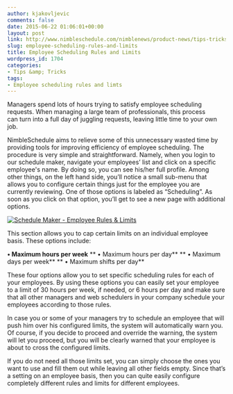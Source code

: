 ```yaml
---
author: kjakovljevic
comments: false
date: 2015-06-22 01:06:01+00:00
layout: post
link: http://www.nimbleschedule.com/nimblenews/product-news/tips-tricks/employee-scheduling-rules-and-limits/
slug: employee-scheduling-rules-and-limits
title: Employee Scheduling Rules and Limits
wordpress_id: 1704
categories:
- Tips &amp; Tricks
tags:
- Employee scheduling rules and limts
---
```


Managers spend lots of hours trying to satisfy employee scheduling requests. When managing a large team of professionals, this process can turn into a full day of juggling requests, leaving little time to your own job.

NimbleSchedule aims to relieve some of this unnecessary wasted time by providing tools for improving efficiency of employee scheduling. The procedure is very simple and straightforward. Namely, when you login to our schedule maker, navigate your employees’ list and click on a specific employee's name. By doing so, you can see his/her full profile. Among other things, on the left hand side, you’ll notice a small sub-menu that allows you to configure certain things just for the employee you are currently reviewing. One of those options is labeled as “Scheduling”. As soon as you click on that option, you’ll get to see a new page with additional options.

[![Schedule Maker - Employee Rules & Limits](http://www.nimbleschedule.com/wp-content/uploads/2015/06/Employee-Scheduling-Rules-thumb.jpg)](http://www.nimbleschedule.com/wp-content/uploads/2015/06/Employee-Scheduling-Rules.jpg)  

  
This section allows you to cap certain limits on an individual employee basis. These options include:

**• Maximum hours per week**
** • Maximum hours per day**
** • Maximum days per week**
** • Maximum shifts per day**

These four options allow you to set specific scheduling rules for each of your employees. By using these options you can easily set your employee to a limit of 30 hours per week, if needed, or 6 hours per day and make sure that all other managers and web schedulers in your company schedule your employees according to those rules.

In case you or some of your managers try to schedule an employee that will push him over his configured limits, the system will automatically warn you. Of course, if you decide to proceed and override the warning, the system will let you proceed, but you will be clearly warned that your employee is about to cross the configured limits.

If you do not need all those limits set, you can simply choose the ones you want to use and fill them out while leaving all other fields empty. Since that’s a setting on an employee basis, then you can quite easily configure completely different rules and limits for different employees.
